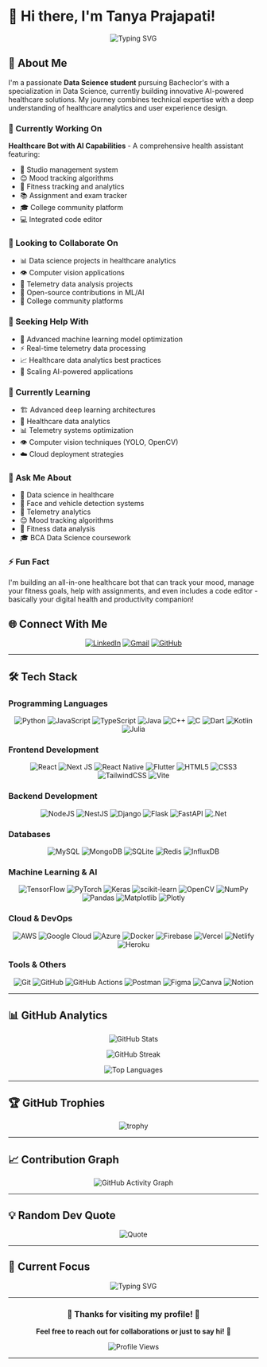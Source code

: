# 👋 Hi there, I'm Tanya Prajapati!

<div align="center">
  <img src="https://readme-typing-svg.herokuapp.com?font=Fira+Code&pause=1000&color=6366F1&center=true&vCenter=true&width=435&lines=Data+Science+Enthusiast;Healthcare+AI+Developer;Computer+Vision+Expert;Full-Stack+Developer" alt="Typing SVG" />
</div>

## 💫 About Me

I'm a passionate **Data Science student** pursuing Bacheclor's with a specialization in Data Science, currently building innovative AI-powered healthcare solutions. My journey combines technical expertise with a deep understanding of healthcare analytics and user experience design.

### 🔨 Currently Working On
**Healthcare Bot with AI Capabilities** - A comprehensive health assistant featuring:
- 🏥 Studio management system
- 😊 Mood tracking algorithms
- 💪 Fitness tracking and analytics
- 📚 Assignment and exam tracker
- 🎓 College community platform
- 💻 Integrated code editor

### 🤝 Looking to Collaborate On
- 📊 Data science projects in healthcare analytics
- 👁️ Computer vision applications
- 📡 Telemetry data analysis projects
- 🤖 Open-source contributions in ML/AI
- 🏫 College community platforms

### 🤗 Seeking Help With
- 🧠 Advanced machine learning model optimization
- ⚡ Real-time telemetry data processing
- 📈 Healthcare data analytics best practices
- 🚀 Scaling AI-powered applications

### 🌱 Currently Learning
- 🏗️ Advanced deep learning architectures
- 🏥 Healthcare data analytics
- 📊 Telemetry systems optimization
- 👁️ Computer vision techniques (YOLO, OpenCV)
- ☁️ Cloud deployment strategies

### 💬 Ask Me About
- 🏥 Data science in healthcare
- 🚗 Face and vehicle detection systems
- 📡 Telemetry analytics
- 😊 Mood tracking algorithms
- 💪 Fitness data analysis
- 🎓 BCA Data Science coursework

### ⚡ Fun Fact
I'm building an all-in-one healthcare bot that can track your mood, manage your fitness goals, help with assignments, and even includes a code editor - basically your digital health and productivity companion!


## 🌐 Connect With Me

<div align="center">
  
[![LinkedIn](https://img.shields.io/badge/LinkedIn-%230077B5.svg?style=for-the-badge&logo=linkedin&logoColor=white)](https://linkedin.com/in/tanya-prajapati-5b5632366)
[![Gmail](https://img.shields.io/badge/Gmail-D14836?style=for-the-badge&logo=gmail&logoColor=white)](mailto:tanyaprajapati155@gmail.com)
[![GitHub](https://img.shields.io/badge/GitHub-100000?style=for-the-badge&logo=github&logoColor=white)](https://github.com/tanyaprajapati155-collab)

</div>

---

## 🛠️ Tech Stack

### Programming Languages
<div align="center">
  
![Python](https://img.shields.io/badge/python-3670A0?style=for-the-badge&logo=python&logoColor=ffdd54)
![JavaScript](https://img.shields.io/badge/javascript-%23323330.svg?style=for-the-badge&logo=javascript&logoColor=%23F7DF1E)
![TypeScript](https://img.shields.io/badge/typescript-%23007ACC.svg?style=for-the-badge&logo=typescript&logoColor=white)
![Java](https://img.shields.io/badge/java-%23ED8B00.svg?style=for-the-badge&logo=openjdk&logoColor=white)
![C++](https://img.shields.io/badge/c++-%2300599C.svg?style=for-the-badge&logo=c%2B%2B&logoColor=white)
![C](https://img.shields.io/badge/c-%2300599C.svg?style=for-the-badge&logo=c&logoColor=white)
![Dart](https://img.shields.io/badge/dart-%230175C2.svg?style=for-the-badge&logo=dart&logoColor=white)
![Kotlin](https://img.shields.io/badge/kotlin-%237F52FF.svg?style=for-the-badge&logo=kotlin&logoColor=white)
![Julia](https://img.shields.io/badge/-Julia-9558B2?style=for-the-badge&logo=julia&logoColor=white)

</div>

### Frontend Development
<div align="center">
  
![React](https://img.shields.io/badge/react-%2320232a.svg?style=for-the-badge&logo=react&logoColor=%2361DAFB)
![Next JS](https://img.shields.io/badge/Next-black?style=for-the-badge&logo=next.js&logoColor=white)
![React Native](https://img.shields.io/badge/react_native-%2320232a.svg?style=for-the-badge&logo=react&logoColor=%2361DAFB)
![Flutter](https://img.shields.io/badge/Flutter-%2302569B.svg?style=for-the-badge&logo=Flutter&logoColor=white)
![HTML5](https://img.shields.io/badge/html5-%23E34F26.svg?style=for-the-badge&logo=html5&logoColor=white)
![CSS3](https://img.shields.io/badge/css3-%231572B6.svg?style=for-the-badge&logo=css3&logoColor=white)
![TailwindCSS](https://img.shields.io/badge/tailwindcss-%2338B2AC.svg?style=for-the-badge&logo=tailwind-css&logoColor=white)
![Vite](https://img.shields.io/badge/vite-%23646CFF.svg?style=for-the-badge&logo=vite&logoColor=white)

</div>

### Backend Development
<div align="center">
  
![NodeJS](https://img.shields.io/badge/node.js-6DA55F?style=for-the-badge&logo=node.js&logoColor=white)
![NestJS](https://img.shields.io/badge/nestjs-%23E0234E.svg?style=for-the-badge&logo=nestjs&logoColor=white)
![Django](https://img.shields.io/badge/django-%23092E20.svg?style=for-the-badge&logo=django&logoColor=white)
![Flask](https://img.shields.io/badge/flask-%23000.svg?style=for-the-badge&logo=flask&logoColor=white)
![FastAPI](https://img.shields.io/badge/FastAPI-005571?style=for-the-badge&logo=fastapi)
![.Net](https://img.shields.io/badge/.NET-5C2D91?style=for-the-badge&logo=.net&logoColor=white)

</div>

### Databases
<div align="center">
  
![MySQL](https://img.shields.io/badge/mysql-4479A1.svg?style=for-the-badge&logo=mysql&logoColor=white)
![MongoDB](https://img.shields.io/badge/MongoDB-%234ea94b.svg?style=for-the-badge&logo=mongodb&logoColor=white)
![SQLite](https://img.shields.io/badge/sqlite-%2307405e.svg?style=for-the-badge&logo=sqlite&logoColor=white)
![Redis](https://img.shields.io/badge/redis-%23DD0031.svg?style=for-the-badge&logo=redis&logoColor=white)
![InfluxDB](https://img.shields.io/badge/InfluxDB-22ADF6?style=for-the-badge&logo=InfluxDB&logoColor=white)

</div>

### Machine Learning & AI
<div align="center">
  
![TensorFlow](https://img.shields.io/badge/TensorFlow-%23FF6F00.svg?style=for-the-badge&logo=TensorFlow&logoColor=white)
![PyTorch](https://img.shields.io/badge/PyTorch-%23EE4C2C.svg?style=for-the-badge&logo=PyTorch&logoColor=white)
![Keras](https://img.shields.io/badge/Keras-%23D00000.svg?style=for-the-badge&logo=Keras&logoColor=white)
![scikit-learn](https://img.shields.io/badge/scikit--learn-%23F7931E.svg?style=for-the-badge&logo=scikit-learn&logoColor=white)
![OpenCV](https://img.shields.io/badge/opencv-%23white.svg?style=for-the-badge&logo=opencv&logoColor=white)
![NumPy](https://img.shields.io/badge/numpy-%23013243.svg?style=for-the-badge&logo=numpy&logoColor=white)
![Pandas](https://img.shields.io/badge/pandas-%23150458.svg?style=for-the-badge&logo=pandas&logoColor=white)
![Matplotlib](https://img.shields.io/badge/Matplotlib-%23ffffff.svg?style=for-the-badge&logo=Matplotlib&logoColor=black)
![Plotly](https://img.shields.io/badge/Plotly-%233F4F75.svg?style=for-the-badge&logo=plotly&logoColor=white)

</div>

### Cloud & DevOps
<div align="center">
  
![AWS](https://img.shields.io/badge/AWS-%23FF9900.svg?style=for-the-badge&logo=amazon-aws&logoColor=white)
![Google Cloud](https://img.shields.io/badge/GoogleCloud-%234285F4.svg?style=for-the-badge&logo=google-cloud&logoColor=white)
![Azure](https://img.shields.io/badge/azure-%230072C6.svg?style=for-the-badge&logo=microsoftazure&logoColor=white)
![Docker](https://img.shields.io/badge/docker-%230db7ed.svg?style=for-the-badge&logo=docker&logoColor=white)
![Firebase](https://img.shields.io/badge/firebase-%23039BE5.svg?style=for-the-badge&logo=firebase)
![Vercel](https://img.shields.io/badge/vercel-%23000000.svg?style=for-the-badge&logo=vercel&logoColor=white)
![Netlify](https://img.shields.io/badge/netlify-%23000000.svg?style=for-the-badge&logo=netlify&logoColor=#00C7B7)
![Heroku](https://img.shields.io/badge/heroku-%23430098.svg?style=for-the-badge&logo=heroku&logoColor=white)

</div>

### Tools & Others
<div align="center">
  
![Git](https://img.shields.io/badge/git-%23F05033.svg?style=for-the-badge&logo=git&logoColor=white)
![GitHub](https://img.shields.io/badge/github-%23121011.svg?style=for-the-badge&logo=github&logoColor=white)
![GitHub Actions](https://img.shields.io/badge/github%20actions-%232671E5.svg?style=for-the-badge&logo=githubactions&logoColor=white)
![Postman](https://img.shields.io/badge/Postman-FF6C37?style=for-the-badge&logo=postman&logoColor=white)
![Figma](https://img.shields.io/badge/figma-%23F24E1E.svg?style=for-the-badge&logo=figma&logoColor=white)
![Canva](https://img.shields.io/badge/Canva-%2300C4CC.svg?style=for-the-badge&logo=Canva&logoColor=white)
![Notion](https://img.shields.io/badge/Notion-%23000000.svg?style=for-the-badge&logo=notion&logoColor=white)

</div> 

---

## 📊 GitHub Analytics

<div align="center">
  
![GitHub Stats](https://github-readme-stats.vercel.app/api?username=tanyaprajapati155-collab&theme=tokyonight&hide_border=false&include_all_commits=true&count_private=true&show_icons=true&custom_title=GitHub%20Statistics)

![GitHub Streak](https://github-readme-streak-stats.herokuapp.com/?user=tanyaprajapati155-collab&theme=tokyonight&hide_border=false)

![Top Languages](https://github-readme-stats.vercel.app/api/top-langs/?username=tanyaprajapati155-collab&theme=tokyonight&hide_border=false&include_all_commits=true&count_private=true&layout=compact&langs_count=8)

</div>

---

## 🏆 GitHub Trophies

<div align="center">
  
![trophy](https://github-profile-trophy.vercel.app/?username=tanyaprajapati155-collab&theme=tokyonight&no-frame=false&no-bg=false&margin-w=4)

</div>

---

## 📈 Contribution Graph

<div align="center">
  
![GitHub Activity Graph](https://github-readme-activity-graph.vercel.app/graph?username=tanyaprajapati155-collab&theme=tokyonight&hide_border=true&area=true)

</div>

---

## 💡 Random Dev Quote

<div align="center">
  
![Quote](https://quotes-github-readme.vercel.app/api?type=horizontal&theme=tokyonight)

</div>

---

## 🎯 Current Focus

<div align="center">
  
![Typing SVG](https://readme-typing-svg.herokuapp.com?font=Fira+Code&pause=1000&color=6366F1&center=true&vCenter=true&width=435&lines=Building+Healthcare+AI+Solutions;Learning+Advanced+ML+Architectures;Contributing+to+Open+Source;Exploring+Computer+Vision)

</div>

---

<div align="center">
  
### 🌟 Thanks for visiting my profile! 🌟
  
**Feel free to reach out for collaborations or just to say hi!** 👋

![Profile Views](https://komarev.com/ghpvc/?username=tanyaprajapati155-collab&style=for-the-badge&color=blueviolet)

</div>

---



